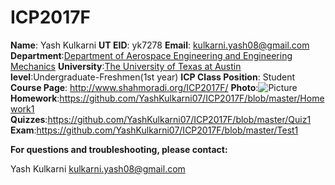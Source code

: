 # ICP2017F
**Name**: Yash Kulkarni
**UT EID**: yk7278
**Email**: kulkarni.yash08@gmail.com
**Department**:[Department of Aerospace Engineering and Engineering Mechanics](http://www.ae.utexas.edu/)
**University**:[The University of Texas at Austin](https://www.utexas.edu/)
**level**:Undergraduate-Freshmen(1st year)
**ICP Class Position**: Student
**Course Page**: http://www.shahmoradi.org/ICP2017F/
**Photo**:![Picture](https://user-images.githubusercontent.com/31543154/30381555-573728f6-9862-11e7-8cc7-a2d791209079.jpg)
**Homework**:https://github.com/YashKulkarni07/ICP2017F/blob/master/Homework1
**Quizzes**:https://github.com/YashKulkarni07/ICP2017F/blob/master/Quiz1
**Exam**:https://github.com/YashKulkarni07/ICP2017F/blob/master/Test1

**For questions and troubleshooting, please contact:**

Yash Kulkarni
kulkarni.yash08@gmail.com
